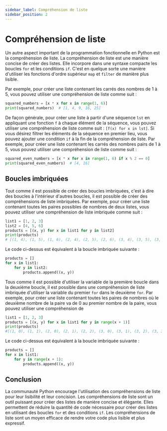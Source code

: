 ```yaml
---
sidebar_label: Compréhension de liste
sidebar_position: 2
---
```


# Compréhension de liste

Un autre aspect important de la programmation fonctionnelle en Python est la
compréhension de liste. La compréhension de liste est une manière concise de
créer des listes. Elle incorpore dans une syntaxe compacte les boucles `for` et
les conditions `if`. C'est en quelque sorte une manière d'utiliser les
fonctions d'ordre supérieur `map` et `filter` de manière plus lisible.

Par exemple, pour créer une liste contenant les carrés des nombres de 1 à 5, vous
pouvez utiliser une compréhension de liste comme suit :

```python
squared_numbers = [x * x for x in range(1, 6)]
print(squared_numbers)  # [1, 4, 9, 16, 25]
```

De façon générale, pour créer une liste à partir d'une séquence `lst` en
appliquant une fonction `f` à chaque élément de la séquence, vous pouvez
utiliser une compréhension de liste comme suit : `[f(x) for x in lst]`. Si vous
désirez filtrer les éléments de la séquence en premier lieu, vous pouvez ajouter
une condition `if` à la fin de la compréhension de liste. Par exemple, pour
créer une liste contenant les carrés des nombres pairs de 1 à 5, vous pouvez
utiliser une compréhension de liste comme suit :

```python
squared_even_numbers = [x * x for x in range(1, 6) if x % 2 == 0]
print(squared_even_numbers)  # [4, 16]
```

## Boucles imbriquées

Tout comme il est possible de créer des boucles imbriquées, c'est à dire des
boucles à l'intérieur d'autres boucles, il est possible de créer des
compréhensions de liste imbriquées. Par exemple, pour créer une liste contenant
toutes les paires possibles de nombres de deux listes, vous pouvez utiliser une
compréhension de liste imbriquée comme suit :

```python
list1 = [1, 2, 3]
list2 = [4, 5, 6]
products = [(x, y) for x in list1 for y in list2]
print(products)
# [(1, 4), (1, 5), (1, 6), (2, 4), (2, 5), (2, 6), (3, 4), (3, 5), (3, 6)]
```

Le code ci-dessus est équivalent à la boucle imbriquée suivante :

```python
products = []
for x in list1:
    for y in list2:
        products.append((x, y))
```

Tous comme il est possible d'utiliser la variable de la première boucle dans la
deuxième boucle, il est possible dans une compréhension de liste imbriquée
d'utiliser la variable du premier `for` dans le deuxième `for`. Par exemple,
pour créer une liste contenant toutes les paires de nombres où le deuxième
nombre de la paire va de 0 au premier nombre de la paire, vous pouvez utiliser une
compréhension de

```python
list1 = [1, 2, 3]
products = [(x, y) for x in list1 for y in range(x + 1)]
print(products)
#[(1, 0), (1, 1), (2, 0), (2, 1), (2, 2), (3, 0), (3, 1), (3, 2), (3, 3)]
```

Le code ci-dessus est équivalent à la boucle imbriquée suivante :

```python
products = []
for x in list1:
    for y in range(x + 1):
        products.append((x, y))
```

## Conclusion

La communauté Python encourage l'utilisation des compréhensions de liste pour
leur lisibilité et leur concision. Les compréhensions de liste sont un outil
puissant pour créer des listes de manière concise et élégante. Elles permettent
de réduire la quantité de code nécessaire pour créer des listes en utilisant des
boucles `for` et des conditions `if`. Les compréhensions de liste sont un
moyen efficace de rendre votre code plus lisible et plus expressif.
